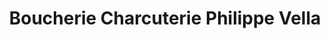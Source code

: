 ---
title: "Boucherie Charcuterie Philippe Vella"
url: /balma/boucherie-charcuterie-philippe-vella/
shop: Metzgerei
---